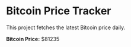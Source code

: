 # Bitcoin Price Tracker

This project fetches the latest Bitcoin price daily.

**Bitcoin Price:** $81235
